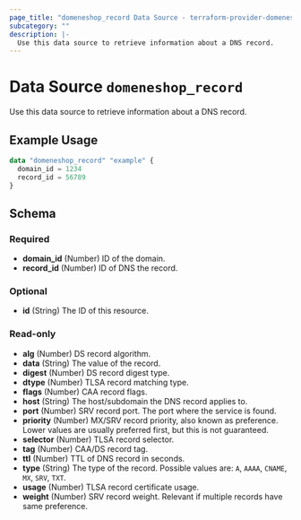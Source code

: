 ```yaml
---
page_title: "domeneshop_record Data Source - terraform-provider-domeneshop"
subcategory: ""
description: |-
  Use this data source to retrieve information about a DNS record.
---
```


# Data Source `domeneshop_record`

Use this data source to retrieve information about a DNS record.

## Example Usage

```terraform
data "domeneshop_record" "example" {
  domain_id = 1234
  record_id = 56789
}
```

## Schema

### Required

- **domain_id** (Number) ID of the domain.
- **record_id** (Number) ID of DNS the record.

### Optional

- **id** (String) The ID of this resource.

### Read-only

- **alg** (Number) DS record algorithm.
- **data** (String) The value of the record.
- **digest** (Number) DS record digest type.
- **dtype** (Number) TLSA record matching type.
- **flags** (Number) CAA record flags.
- **host** (String) The host/subdomain the DNS record applies to.
- **port** (Number) SRV record port. The port where the service is found.
- **priority** (Number) MX/SRV record priority, also known as preference. Lower values are usually preferred first, but this is not guaranteed.
- **selector** (Number) TLSA record selector.
- **tag** (Number) CAA/DS record tag.
- **ttl** (Number) TTL of DNS record in seconds.
- **type** (String) The type of the record. Possible values are: `A`, `AAAA`, `CNAME`, `MX`, `SRV`, `TXT`.
- **usage** (Number) TLSA record certificate usage.
- **weight** (Number) SRV record weight. Relevant if multiple records have same preference.


